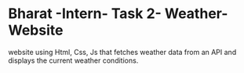 # Bharat -Intern- Task 2- Weather-Website
website using Html, Css, Js that fetches weather data from an API and displays the current weather conditions.
